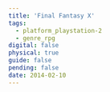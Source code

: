 ```yaml
---
title: 'Final Fantasy X'
tags:
  - platform_playstation-2
  - genre_rpg
digital: false
physical: true
guide: false
pending: false
date: 2014-02-10
---
```


